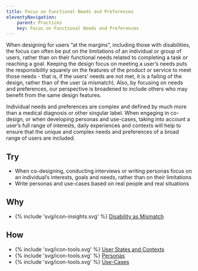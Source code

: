 ```yaml
---
title: Focus on Functional Needs and Preferences
eleventyNavigation:
    parent: Practices
    key: Focus on Functional Needs and Preferences
---
```


When designing for users “at the margins”, including those with disabilities, the focus can often be put on the
limitations of an individual or group of users, rather than on their functional needs related to completing a task or
reaching a goal. Keeping the design focus on meeting a user’s needs puts the responsibility squarely on the features of
the product or service to meet those needs - that is, if the users’ needs are not met, it is a failing of the design,
rather than of the user (a mismatch). Also, by focusing on needs and preferences, our perspective is broadened to
include others who may benefit from the same design features.

Individual needs and preferences are complex and defined by much more than a medical diagnosis or other singular label.
When engaging in co-design, or when developing personas and use-cases, taking into account a user’s full range of
interests, daily experiences and contexts will help to ensure that the unique and complex needs and preferences of a
broad range of users are included.

## Try

* When co-designing, conducting interviews or writing personas focus on an individual’s interests, goals and needs,
  rather than on their limitations
* Write personas and use-cases based on real people and real situations

## Why

* {% include 'svg/icon-insights.svg' %} [Disability as Mismatch](../../insights/disability-as-mismatch/)

## How

* {% include 'svg/icon-tools.svg' %} [User States and Contexts](../../tools/user-states-and-contexts/)
* {% include 'svg/icon-tools.svg' %} [Personas](../../tools/personas/)
* {% include 'svg/icon-tools.svg' %} [Use-Cases](../../tools/use-cases/)
